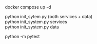 docker compose up -d  

python init_sytem.py (both services + data)  
python init_system.py services  
python init_system.py data  

python -m pytest  